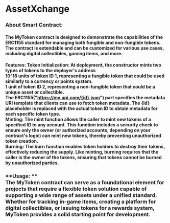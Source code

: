 # AssetXchange
### About Smart Contract:
#### The MyToken contract is designed to demonstrate the capabilities of the ERC1155 standard for managing both fungible and non-fungible tokens. The contract is extendable and can be customized for various use cases, including digital collectibles, gaming items, and more.
#### Features: **Token Initialization:** At deployment, the constructor mints two types of tokens to the deployer's address <br/> 10^18 units of token ID 1, representing a fungible token that could be used similarly to a currency or points system. <br/>1 unit of token ID 2, representing a non-fungible token that could be a unique asset or collectible.<br/>The ERC1155("https://my.api.com/{id}.json") part specifies the metadata URI template that clients can use to fetch token metadata. The {id} placeholder is replaced with the actual token ID to obtain metadata for each specific token type.<br/>**Minting:** The mint function allows the caller to mint new tokens of a specified ID to any account. This function includes a security check to ensure only the owner (or authorized accounts, depending on your contract's logic) can mint new tokens, thereby preventing unauthorized token creation.<br/>**Burning:** The burn function enables token holders to destroy their tokens, effectively reducing the supply. Like minting, burning requires that the caller is the owner of the tokens, ensuring that tokens cannot be burned by unauthorized parties.
### **Usage: **<br/>The MyToken contract can serve as a foundational element for projects that require a flexible token solution capable of supporting a wide range of assets under a unified standard. Whether for tracking in-game items, creating a platform for digital collectibles, or issuing tokens for a rewards system, MyToken provides a solid starting point for development.



